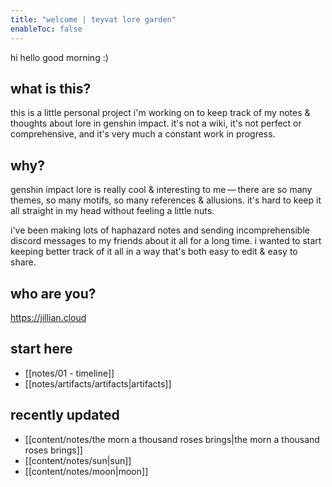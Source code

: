 ```yaml
---
title: "welcome | teyvat lore garden"
enableToc: false
---
```


hi hello good morning :)

## what is this?
this is a little personal project i'm working on to keep track of my notes & thoughts about lore in genshin impact. it's not a wiki, it's not perfect or comprehensive, and it's very much a constant work in progress.

## why?
genshin impact lore is really cool & interesting to me — there are so many themes, so many motifs, so many references & allusions. it's hard to keep it all straight in my head without feeling a little nuts. 

i've been making lots of haphazard notes and sending incomprehensible discord messages to my friends about it all for a long time. i wanted to start keeping better track of it all in a way that's both easy to edit & easy to share. 

## who are you?
https://jillian.cloud

## start here
- [[notes/01 - timeline]]
- [[notes/artifacts/artifacts|artifacts]] 

## recently updated
- [[content/notes/the morn a thousand roses brings|the morn a thousand roses brings]]
- [[content/notes/sun|sun]]
- [[content/notes/moon|moon]]